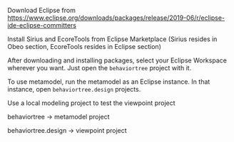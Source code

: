 Download Eclipse from https://www.eclipse.org/downloads/packages/release/2019-06/r/eclipse-ide-eclipse-committers

Install Sirius and EcoreTools from Eclipse Marketplace (Sirius resides in Obeo section, EcoreTools resides in Eclipse section)

After downloading and installing packages, select your Eclipse Workspace wherever you want. Just open the `behaviortree` project with it. 

To use metamodel, run the metamodel as an Eclipse instance. In that instance, open `behaviortree.design` projects. 

Use a local modeling project to test the viewpoint project



behaviortree -> metamodel project

behaviortree.design -> viewpoint project
